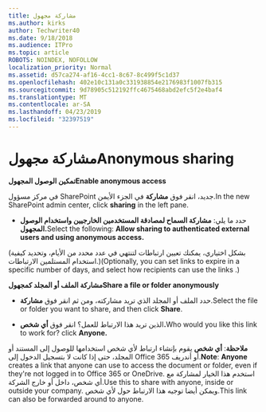 ```yaml
---
title: مشاركة مجهول
ms.author: kirks
author: Techwriter40
ms.date: 9/18/2018
ms.audience: ITPro
ms.topic: article
ROBOTS: NOINDEX, NOFOLLOW
localization_priority: Normal
ms.assetid: d57ca274-af16-4cc1-8c67-8c499f5c1d37
ms.openlocfilehash: 402e10c131a0c331938854e2176983f1007fb315
ms.sourcegitcommit: 9d78905c512192ffc4675468abd2efc5f2e4baf4
ms.translationtype: MT
ms.contentlocale: ar-SA
ms.lasthandoff: 04/23/2019
ms.locfileid: "32397519"
---
```

# <a name="anonymous-sharing"></a><span data-ttu-id="553d8-102">مشاركة مجهول</span><span class="sxs-lookup"><span data-stu-id="553d8-102">Anonymous sharing</span></span>

 <span data-ttu-id="553d8-103">**تمكين الوصول المجهول**</span><span class="sxs-lookup"><span data-stu-id="553d8-103">**Enable anonymous access**</span></span>
  
<span data-ttu-id="553d8-104">في مركز مسؤول SharePoint جديد، انقر فوق **مشاركة** في الجزء الأيمن.</span><span class="sxs-lookup"><span data-stu-id="553d8-104">In the new SharePoint admin center, click **sharing** in the left pane.</span></span> 
  
- <span data-ttu-id="553d8-105">حدد ما يلي: **مشاركة السماح لمصادقة المستخدمين الخارجيين واستخدام الوصول المجهول.**</span><span class="sxs-lookup"><span data-stu-id="553d8-105">Select the following: **Allow sharing to authenticated external users and using anonymous access.**</span></span>
  
<span data-ttu-id="553d8-106">(بشكل اختياري، يمكنك تعيين ارتباطات لتنتهي في عدد محدد من الأيام، وتحديد كيفية استخدام المستلمين الارتباطات.)</span><span class="sxs-lookup"><span data-stu-id="553d8-106">(Optionally, you can set links to expire in a specific number of days, and select how recipients can use the links .)</span></span>
    
 <span data-ttu-id="553d8-107">**مشاركة الملف أو المجلد كمجهول**</span><span class="sxs-lookup"><span data-stu-id="553d8-107">**Share a file or folder anonymously**</span></span>
  
- <span data-ttu-id="553d8-108">حدد الملف أو المجلد الذي تريد مشاركته، ومن ثم انقر فوق **مشاركة**.</span><span class="sxs-lookup"><span data-stu-id="553d8-108">Select the file or folder you want to share, and then click **Share**.</span></span> 
    
- <span data-ttu-id="553d8-109">الذين تريد هذا الارتباط للعمل؟ انقر فوق **أي شخص.**</span><span class="sxs-lookup"><span data-stu-id="553d8-109">Who would you like this link to work for? click **Anyone.**</span></span>
  
 <span data-ttu-id="553d8-110">**ملاحظة**: **أي شخص** يقوم بإنشاء ارتباط لأي شخص استخدامها للوصول إلى المستند أو المجلد، حتى إذا كانت لا بتسجيل الدخول إلى Office 365 أو أندريف.</span><span class="sxs-lookup"><span data-stu-id="553d8-110">**Note**: **Anyone** creates a link that anyone can use to access the document or folder, even if they're not logged in to Office 365 or OneDrive.</span></span> <span data-ttu-id="553d8-111">استخدم هذا الخيار لمشاركة مع أي شخص، داخل أو خارج الشركة.</span><span class="sxs-lookup"><span data-stu-id="553d8-111">Use this to share with anyone, inside or outside your company.</span></span> <span data-ttu-id="553d8-112">ويمكن أيضا توجيه هذا الارتباط حول لأي شخص.</span><span class="sxs-lookup"><span data-stu-id="553d8-112">This link can also be forwarded around to anyone.</span></span> 
    

